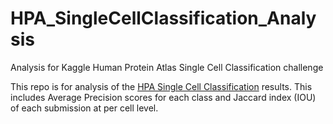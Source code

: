 # HPA_SingleCellClassification_Analysis
Analysis for Kaggle Human Protein Atlas Single Cell Classification challenge

This repo is for analysis of the [HPA Single Cell Classification](https://www.kaggle.com/c/hpa-single-cell-image-classification) results. This includes Average Precision scores for each class and Jaccard index (IOU) of each submission at per cell level.
